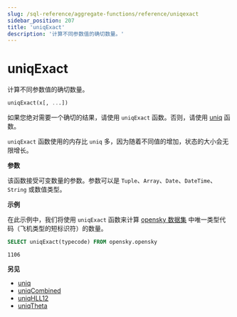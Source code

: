 ```yaml
---
slug: /sql-reference/aggregate-functions/reference/uniqexact
sidebar_position: 207
title: 'uniqExact'
description: '计算不同参数值的确切数量。'
---
```



# uniqExact

计算不同参数值的确切数量。

``` sql
uniqExact(x[, ...])
```

如果您绝对需要一个确切的结果，请使用 `uniqExact` 函数。否则，请使用 [uniq](/sql-reference/aggregate-functions/reference/uniq) 函数。

`uniqExact` 函数使用的内存比 `uniq` 多，因为随着不同值的增加，状态的大小会无限增长。

**参数**

该函数接受可变数量的参数。参数可以是 `Tuple`、`Array`、`Date`、`DateTime`、`String` 或数值类型。

**示例**

在此示例中，我们将使用 `uniqExact` 函数来计算 [opensky 数据集](https://sql.clickhouse.com?query=U0VMRUNUIHVuaXFFeGFjdCh0eXBlY29kZSkgRlJPTSBvcGVuc2t5Lm9wZW5za3k&) 中唯一类型代码（飞机类型的短标识符）的数量。

```sql title="查询"
SELECT uniqExact(typecode) FROM opensky.opensky
```

```response title="响应"
1106
```

**另见**

- [uniq](/sql-reference/aggregate-functions/reference/uniq)
- [uniqCombined](/sql-reference/aggregate-functions/reference/uniqcombined)
- [uniqHLL12](/sql-reference/aggregate-functions/reference/uniqhll12)
- [uniqTheta](/sql-reference/aggregate-functions/reference/uniqthetasketch)
